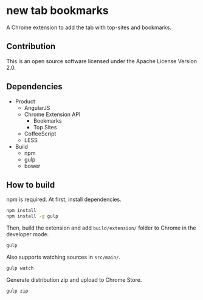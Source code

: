 new tab bookmarks
=================

A Chrome extension to add the tab with top-sites and bookmarks.


Contribution
------------

This is an open source software licensed under the Apache License Version 2.0.


Dependencies
------------

* Product
  * AngularJS
  * Chrome Extension API
    * Bookmarks
    * Top Sites
  * CoffeeScript
  * LESS
* Build
  * npm
  * gulp
  * bower


How to build
------------

npm is required. At first, install dependencies.

```bash
npm install
npm install -g gulp
```

Then, build the extension and add `build/extension/` folder to Chrome in the developer mode.

```bash
gulp
```

Also supports watching sources in `src/main/`.

```bash
gulp watch
```

Generate distribution zip and upload to Chrome Store.

```bash
gulp zip
```

